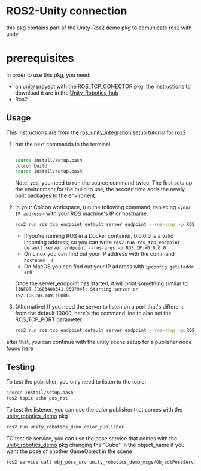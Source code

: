 # ROS2-Unity connection

this pkg contains part of the Unity-Ros2 demo pkg to comunicate ros2 with unity

# prerequisites

In order to use this pkg, you need:
- an unity proyect with the ROS_TCP_CONECTOR pkg, the instructions to download it are in the [Unity-Robotics-hub](https://github.com/Unity-Technologies/Unity-Robotics-Hub)
- Ros2

## Usage

This instructions are from the [ros_unity_integration setup tutorial](https://github.com/Unity-Technologies/Unity-Robotics-Hub/blob/main/tutorials/ros_unity_integration/setup.md#ros2-environment) for ros2

1. run the next commands in the terminal 

    ``` bash

    source install/setup.bash
    colcon build
    source install/setup.bash

    ```

    Note: yes, you need to run the source command twice. The first sets up the environment for the build to use, the second time adds the newly built packages to the environent.

2. In your Colcon workspace, run the following command, replacing `<your IP address>` with your ROS machine's IP or hostname.

	```bash
	ros2 run ros_tcp_endpoint default_server_endpoint --ros-args -p ROS_IP:=<your IP address>
    ```

   - If you're running ROS in a Docker container, 0.0.0.0 is a valid incoming address, so you can write `ros2 run ros_tcp_endpoint default_server_endpoint --ros-args -p ROS_IP:=0.0.0.0`
   - On Linux you can find out your IP address with the command `hostname -I`
   - On MacOS you can find out your IP address with `ipconfig getifaddr en0`

   Once the server_endpoint has started, it will print something similar to `[INFO] [1603488341.950794]: Starting server on 192.168.50.149:10000`.

3. (Alternative) If you need the server to listen on a port that's different from the default 10000, here's the command line to also set the ROS_TCP_PORT parameter:

	```bash
	ros2 run ros_tcp_endpoint default_server_endpoint --ros-args -p ROS_IP:=127.0.0.1 -p ROS_TCP_PORT:=10000
	```

after that, you can continue with the unity scene setup for a publisher node found [here](https://github.com/Unity-Technologies/Unity-Robotics-Hub/blob/main/tutorials/ros_unity_integration/publisher.md)

## Testing

To test the publisher, you only need to listen to the topic:

``` bash
source install/setup.bash
ros2 topic echo pos_rot
```

To test the listener, you can use the color publisher that comes with the [unity_robotics_demo](./unity_robotics_demo/unity_robotics_demo/color_publisher.py) pkg

``` bash
ros2 run unity_robotics_demo color_publisher
```
TO test de service, you can use the pose service that comes with the [unity_robotics_demo](./unity_robotics_demo/unity_robotics_demo/position_service.py) pkg changing the "Cube" in the object_name if you want the pose of another GameObject in the scene

``` bash
ros2 service call obj_pose_srv unity_robotics_demo_msgs/ObjectPoseService "{object_name: Cube}"
```
